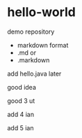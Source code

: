 # hello-world
demo repository

* markdown format
* .md or
* .markdown

add hello.java later

good idea

good 3 ut

add 4 ian

add 5 ian
